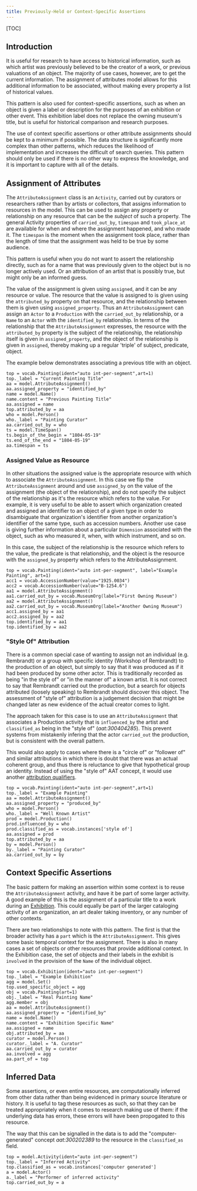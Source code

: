 ```yaml
---
title: Previously-Held or Context-Specific Assertions
---
```


[TOC]

## Introduction

It is useful for research to have access to historical information, such as which artist was previously believed to be the creator of a work, or previous valuations of an object.  The majority of use cases, however, are to get the current information.  The assignment of attributes model allows for this additional information to be associated, without making every property a list of historical values.

This pattern is also used for context-specific assertions, such as when an object is given a label or description for the purposes of an exhibition or other event.  This exhibition label does not replace the owning museum's title, but is useful for historical comparison and research purposes.

The use of context specific assertions or other attribute assignments should be kept to a minimum if possible. The data structure is significantly more complex than other patterns, which reduces the likelihood of implementation and increases the difficult of search queries. This pattern should only be used if there is no other way to express the knowledge, and it is important to capture with all of the details.

## Assignment of Attributes

The `AttributeAssignment` class is an `Activity`, carried out by curators or researchers rather than by artists or collectors, that assigns information to resources in the model. This can be used to assign any property or relationship on any resource that can be the _subject_ of such a property.  The general Activity properties of `carried_out_by`, `timespan` and `took_place_at` are available for when and where the assignment happened, and who made it.  The `timespan` is the moment when the assignment took place, rather than the length of time that the assignment was held to be true by some audience.

This pattern is useful when you do not want to assert the relationship directly, such as for a name that was previously given to the object but is no longer actively used. Or an attribution of an artist that is possibly true, but might only be an informed guess.

The value of the assignment is given using `assigned`, and it can be any resource or value. The resource that the value is assigned to is given using the `attributed_by` property on that resource, and the relationship between them is given using `assigned_property`. Thus an `AttributeAssignment` can assign an `Actor` to a `Production` with the `carried_out_by` relationship, or a `Name` to an `Actor` with the `identified_by` relationship.  In terms of the relationship that the `AttributeAssignment` expresses, the resource with the `attributed_by` property is the subject of the relationship, the relationship itself is given in `assigned_property`, and the object of the relationship is given in `assigned`, thereby making up a regular 'triple' of subject, predicate, object.

The example below demonstrates associating a previous title with an object.

```crom
top = vocab.Painting(ident="auto int-per-segment",art=1)
top._label = "Current Painting Title"
aa = model.AttributeAssignment()
aa.assigned_property = "identified_by"
name = model.Name()
name.content = "Previous Painting Title"
aa.assigned = name
top.attributed_by = aa
who = model.Person()
who._label = "Painting Curator"
aa.carried_out_by = who
ts = model.TimeSpan()
ts.begin_of_the_begin = "1804-05-19"
ts.end_of_the_end = "1804-05-19"
aa.timespan = ts
```

### Assigned Value as Resource

In other situations the assigned value is the appropriate resource with which to associate the `AttributeAssignment`. In this case we flip the `AttributeAssignment` around and use `assigned_by` on the value of the assignment (the object of the relationship), and do not specify the subject of the relationship as it's the resource which refers to the value. For example, it is very useful to be able to assert which organization created and assigned an identifier to an object of a given type in order to disambiguate that organization's identifier from another organization's identifier of the same type, such as accession numbers.  Another use case is giving further information about a particular `Dimension` associated with the object, such as who measured it, when, with which instrument, and so on.

In this case, the subject of the relationship is the resource which refers to the value, the predicate is that relationship, and the object is the resource with the `assigned_by` property which refers to the AttributeAssignment.

```crom
top = vocab.Painting(ident="auto int-per-segment", label="Example Painting", art=1)
acc1 = vocab.AccessionNumber(value="1925.0034")
acc2 = vocab.AccessionNumber(value="B-1254.6")
aa1 = model.AttributeAssignment()
aa1.carried_out_by = vocab.MuseumOrg(label="First Owning Museum")
aa2 = model.AttributeAssignment()
aa2.carried_out_by = vocab.MuseumOrg(label="Another Owning Museum")
acc1.assigned_by = aa1
acc2.assigned_by = aa2
top.identified_by = aa1
top.identified_by = aa2
```

### "Style Of" Attribution

There is a common special case of wanting to assign not an individual (e.g. Rembrandt) or a group with specific identity (Workshop of Rembrandt) to the production of an object, but simply to say that it was produced as if it had been produced by some other actor.  This is traditionally recorded as being "in the style of" or "in the manner of" a known artist. It is not correct to say that Rembrandt carried out the production, but a search for objects attributed (loosely speaking) to Rembrandt should discover this object. The assessment of "style of" attribution is a judgement decision that might be changed later as new evidence of the actual creator comes to light.

The approach taken for this case is to use an `AttributeAssignment` that associates a Production activity that is `influenced_by` the artist and `classified_as` being in the "style of" (_aat:300404285_).  This prevent systems from mistakenly infering that the actor `carried_out` the production, but is consistent with the overall pattern.

This would also apply to cases where there is a "circle of" or "follower of" and similar attributions in which there is doubt that there was an actual coherent group, and thus there is reluctance to give that hypothetical group an identity.  Instead of using the "style of" AAT concept, it would use another [attribution qualifiers](http://www.getty.edu/vow/AATHierarchy?find=&logic=AND&note=&page=1&subjectid=300404264).

```crom
top = vocab.Painting(ident="auto int-per-segment",art=1)
top._label = "Example Painting"
aa = model.AttributeAssignment()
aa.assigned_property = "produced_by"
who = model.Person()
who._label = "Well Known Artist"
prod = model.Production()
prod.influenced_by = who
prod.classified_as = vocab.instances['style of']
aa.assigned = prod
top.attributed_by = aa
by = model.Person()
by._label = "Painting Curator"
aa.carried_out_by = by
```

## Context Specific Assertions

The basic pattern for making an assertion within some context is to reuse the `AttributeAssignment` activity, and have it be part of some larger activity.  A good example of this is the assignment of a particular title to a work during an [Exhibition](/model/exhibition/#exhibition-specific-labels). This could equally be part of the larger cataloging activity of an organization, an art dealer taking inventory, or any number of other contexts.

There are two relationships to note with this pattern.  The first is that the broader activity has a `part` which is the `AttributeAssignment`.  This gives some basic temporal context for the assignment. There is also in many cases a set of objects or other resources that provide additional context. In the Exhibition case, the set of objects and their labels in the exhibit is `involved` in the provision of the `Name` of the individual object.


```crom
top = vocab.Exhibition(ident="auto int-per-segment")
top._label = "Example Exhibition"
agg = model.Set()
top.used_specific_object = agg
obj = vocab.Painting(art=1)
obj._label = "Real Painting Name"
agg.member = obj
aa = model.AttributeAssignment()
aa.assigned_property = "identified_by"
name = model.Name()
name.content = "Exhibition Specific Name"
aa.assigned = name
obj.attributed_by = aa
curator = model.Person()
curator._label = "A. Curator"
aa.carried_out_by = curator
aa.involved = agg
aa.part_of = top
```

## Inferred Data

Some assertions, or even entire resources, are computationally inferred from other data rather than being evidenced in primary source literature or history. It is useful to tag these resources as such, so that they can be treated appropriately when it comes to research making use of them: if the underlying data has errors, these errors will have been propogated to this resource.

The way that this can be signalled in the data is to add the "computer-generated" concept _aat:300202389_ to the resource in the `classified_as` field.  

```crom
top = model.Activity(ident="auto int-per-segment")
top._label = "Inferred Activity"
top.classified_as = vocab.instances['computer generated']
a = model.Actor()
a._label = "Performer of inferred activity"
top.carried_out_by = a
```
